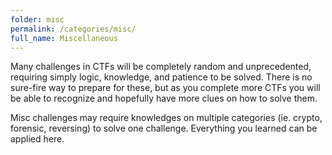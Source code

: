 ```yaml
---
folder: misc
permalink: /categories/misc/
full_name: Miscellaneous
---
```


Many challenges in CTFs will be completely random and unprecedented, requiring simply logic, knowledge, and patience to be solved. There is no sure-fire way to prepare for these, but as you complete more CTFs you will be able to recognize and hopefully have more clues on how to solve them.

Misc challenges may require knowledges on multiple categories (ie. crypto, forensic, reversing) to solve one challenge. Everything you learned can be applied here.